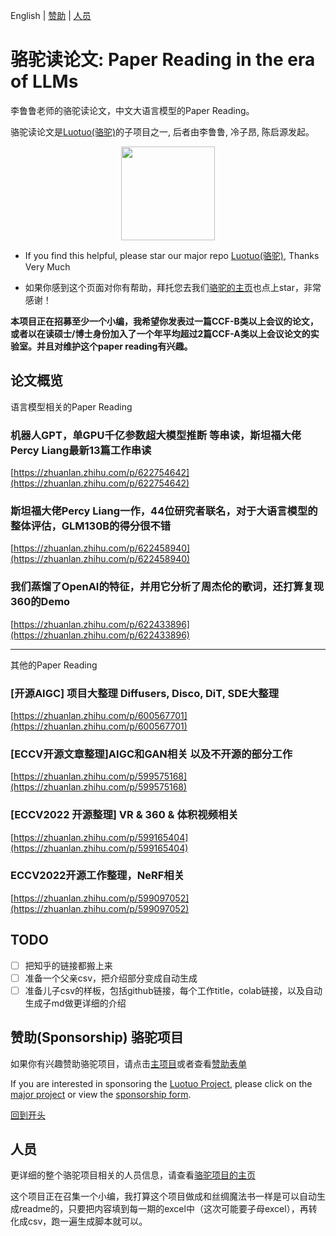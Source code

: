 <a name="BigTitle"></a>

English | [赞助](#sponsorship) | [人员](#contributor)

# 骆驼读论文: Paper Reading in the era of LLMs

李鲁鲁老师的骆驼读论文，中文大语言模型的Paper Reading。

骆驼读论文是[Luotuo(骆驼)](https://github.com/LC1332/Luotuo-Chinese-LLM)的子项目之一, 后者由李鲁鲁, 冷子昂, 陈启源发起。

<p align="center">
    <img src="https://github.com/LC1332/Luotuo-Chinese-LLM/blob/main/image/idle_image.png" height="150">
</p>

+ If you find this helpful, please star our major repo [Luotuo(骆驼)](https://github.com/LC1332/Luotuo-Chinese-LLM), Thanks Very Much

+ 如果你感到这个页面对你有帮助，拜托您去我们[骆驼的主页](https://github.com/LC1332/Luotuo-Chinese-LLM)也点上star，非常感谢！

**本项目正在招募至少一个小编，我希望你发表过一篇CCF-B类以上会议的论文，或者以在读硕士/博士身份加入了一个年平均超过2篇CCF-A类以上会议论文的实验室。并且对维护这个paper reading有兴趣。**

<a name="sponsorship"></a>


## 论文概览

语言模型相关的Paper Reading

### 机器人GPT，单GPU千亿参数超大模型推断 等串读，斯坦福大佬Percy Liang最新13篇工作串读

[https://zhuanlan.zhihu.com/p/622754642](https://zhuanlan.zhihu.com/p/622754642)

### 斯坦福大佬Percy Liang一作，44位研究者联名，对于大语言模型的整体评估，GLM130B的得分很不错

[https://zhuanlan.zhihu.com/p/622458940](https://zhuanlan.zhihu.com/p/622458940)

### 我们蒸馏了OpenAI的特征，并用它分析了周杰伦的歌词，还打算复现360的Demo

[https://zhuanlan.zhihu.com/p/622433896](https://zhuanlan.zhihu.com/p/622433896)

---

其他的Paper Reading

### \[开源AIGC\] 项目大整理 Diffusers, Disco, DiT, SDE大整理

[https://zhuanlan.zhihu.com/p/600567701](https://zhuanlan.zhihu.com/p/600567701)

### \[ECCV开源文章整理\]AIGC和GAN相关 以及不开源的部分工作

[https://zhuanlan.zhihu.com/p/599575168](https://zhuanlan.zhihu.com/p/599575168)

### \[ECCV2022 开源整理\] VR & 360 & 体积视频相关

[https://zhuanlan.zhihu.com/p/599165404](https://zhuanlan.zhihu.com/p/599165404)

### ECCV2022开源工作整理，NeRF相关

[https://zhuanlan.zhihu.com/p/599097052](https://zhuanlan.zhihu.com/p/599097052)



## TODO

- [ ] 把知乎的链接都搬上来
- [ ] 准备一个父亲csv，把介绍部分变成自动生成
- [ ] 准备儿子csv的样板，包括github链接，每个工作title，colab链接，以及自动生成子md做更详细的介绍

## 赞助(Sponsorship) 骆驼项目

如果你有兴趣赞助骆驼项目，请点击[主项目](https://github.com/LC1332/Luotuo-Chinese-LLM#%E8%B5%9E%E5%8A%A9sponsorships)或者查看[赞助表单](https://github.com/LC1332/Luotuo-Chinese-LLM/blob/main/data/Sponsorship_and_balance.md)

If you are interested in sponsoring the [Luotuo Project](https://github.com/LC1332/Luotuo-Chinese-LLM#%E8%B5%9E%E5%8A%A9sponsorships), please click on the [major project](https://github.com/LC1332/Luotuo-Chinese-LLM) or view the [sponsorship form](https://github.com/LC1332/Luotuo-Chinese-LLM/blob/main/data/Sponsorship_and_balance.md).

[回到开头](#BigTitle)

<a name="contributor"></a>

## 人员

更详细的整个骆驼项目相关的人员信息，请查看[骆驼项目的主页](https://github.com/LC1332/Luotuo-Chinese-LLM#%E8%B4%A1%E7%8C%AE%E8%80%85contributors)

这个项目正在召集一个小编，我打算这个项目做成和丝绸魔法书一样是可以自动生成readme的，只要把内容填到每一期的excel中（这次可能要子母excel），再转化成csv，跑一遍生成脚本就可以。


